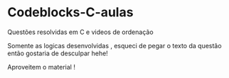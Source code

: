 # Codeblocks-C-aulas
Questões resolvidas em C e videos de ordenação 

Somente as logicas desenvolvidas , esqueci de pegar o texto da questão então gostaria de desculpar hehe!

Aproveitem o material !
